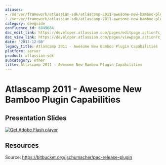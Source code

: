 ```yaml
---
aliases:
- /server/framework/atlassian-sdk/atlascamp-2011-awesome-new-bamboo-plugin-capabilities-6849684.html
- /server/framework/atlassian-sdk/atlascamp-2011-awesome-new-bamboo-plugin-capabilities-6849684.md
category: devguide
confluence_id: 6849684
dac_edit_link: https://developer.atlassian.com/pages/editpage.action?cjm=wozere&pageId=6849684
dac_view_link: https://developer.atlassian.com/pages/viewpage.action?cjm=wozere&pageId=6849684
date: '2017-12-08'
legacy_title: Atlascamp 2011 - Awesome New Bamboo Plugin Capabilities
platform: server
product: atlassian-sdk
subcategory: other
title: Atlascamp 2011 - Awesome New Bamboo Plugin Capabilities
---
```

# Atlascamp 2011 - Awesome New Bamboo Plugin Capabilities

## Presentation Slides

[![Get Adobe Flash player](https://www.adobe.com/images/shared/download_buttons/get_flash_player.gif)](https://get.adobe.com/flashplayer/)

## Resources

Source: <a href="https://bitbucket.org/jschumacher/pac-release-plugin" class="uri external-link">https://bitbucket.org/jschumacher/pac-release-plugin</a>
